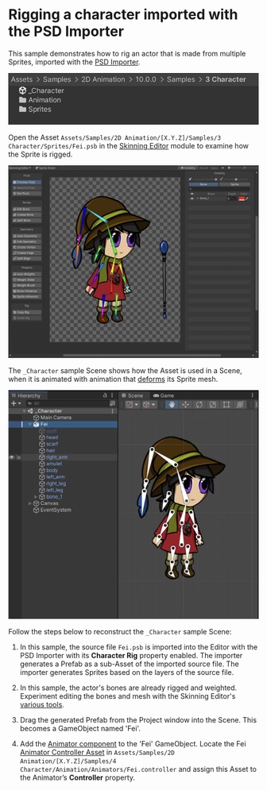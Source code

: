 # Rigging a character imported with the PSD Importer
This sample demonstrates how to rig an actor that is made from multiple Sprites, imported with the [PSD Importer](https://docs.unity3d.com/Packages/com.unity.2d.psdimporter@latest/).

![](images/2D-animation-samples-character-sample.png)

Open the Asset `Assets/Samples/2D Animation/[X.Y.Z]/Samples/3 Character/Sprites/Fei.psb` in the [Skinning Editor](SkinningEditor.md) module to examine how the Sprite is rigged.

![](images/2D-animation-samples-character-skinning-module.png)

The `_Character` sample Scene shows how the Asset is used in a Scene, when it is animated  with animation that [deforms](SpriteSkin.md) its Sprite mesh.

![](images/2D-animation-samples-character-rig.png)

Follow the steps below to reconstruct the `_Character` sample Scene:

1. In this sample, the source file `Fei.psb` is imported into the Editor with the PSD Importer with its **Character Rig** property enabled. The importer generates a Prefab as a sub-Asset of the imported source file. The importer generates Sprites based on the layers of the source file.

2. In this sample, the actor's bones are already rigged and weighted. Experiment editing the bones and mesh with the Skinning Editor's [various tools](SkinEdToolsShortcuts.md).

3. Drag the generated Prefab from the Project window into the Scene. This becomes a GameObject named 'Fei'.

4. Add the [Animator component](https://docs.unity3d.com/Manual/class-Animator.html) to the 'Fei' GameObject. Locate the Fei [Animator Controller Asset](https://docs.unity3d.com/Manual/Animator.html) in `Assets/Samples/2D Animation/[X.Y.Z]/Samples/4 Character/Animation/Animators/Fei.controller` and assign this Asset to the Animator’s **Controller** property.
